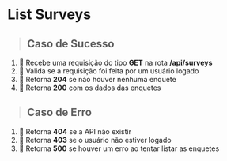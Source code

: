 # List Surveys

> ## Caso de Sucesso
1. 🏁 Recebe uma requisição do tipo **GET** na rota **/api/surveys**
2. 🏁 Valida se a requisição foi feita por um usuário logado
3. 🏁 Retorna **204** se não houver nenhuma enquete
4. 🏁 Retorna **200** com os dados das enquetes

> ## Caso de Erro
1. 🏁 Retorna **404** se a API não existir
2. 🏁 Retorna **403** se o usuário não estiver logado
3. 🏁 Retorna **500** se houver um erro ao tentar listar as enquetes